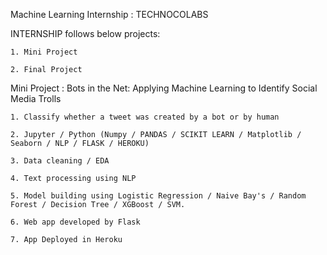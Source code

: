 
Machine Learning Internship : TECHNOCOLABS


INTERNSHIP follows below projects:

    1. Mini Project

    2. Final Project


Mini Project : Bots in the Net: Applying Machine Learning to Identify Social Media Trolls

    1. Classify whether a tweet was created by a bot or by human

    2. Jupyter / Python (Numpy / PANDAS / SCIKIT LEARN / Matplotlib / Seaborn / NLP / FLASK / HEROKU)

    3. Data cleaning / EDA

    4. Text processing using NLP

    5. Model building using Logistic Regression / Naive Bay's / Random Forest / Decision Tree / XGBoost / SVM.

    6. Web app developed by Flask

    7. App Deployed in Heroku